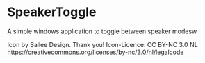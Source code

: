 # SpeakerToggle
A simple windows application to toggle between speaker modesw

Icon by Sallee Design. Thank you!
Icon-Licence: CC BY-NC 3.0 NL https://creativecommons.org/licenses/by-nc/3.0/nl/legalcode
